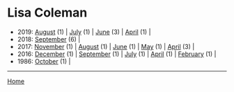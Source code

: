 # Lisa Coleman

  * 2019: 
      [August](./lisa-coleman-2019-08.md) (1) | 
      [July](./lisa-coleman-2019-07.md) (1) | 
      [June](./lisa-coleman-2019-06.md) (3) | 
      [April](./lisa-coleman-2019-04.md) (1) | 
  * 2018: 
      [September](./lisa-coleman-2018-09.md) (6) | 
  * 2017: 
      [November](./lisa-coleman-2017-11.md) (1) | 
      [August](./lisa-coleman-2017-08.md) (1) | 
      [June](./lisa-coleman-2017-06.md) (1) | 
      [May](./lisa-coleman-2017-05.md) (1) | 
      [April](./lisa-coleman-2017-04.md) (3) | 
  * 2016: 
      [December](./lisa-coleman-2016-12.md) (1) | 
      [September](./lisa-coleman-2016-09.md) (1) | 
      [July](./lisa-coleman-2016-07.md) (1) | 
      [April](./lisa-coleman-2016-04.md) (1) | 
      [February](./lisa-coleman-2016-02.md) (1) | 
  * 1986: 
      [October](./lisa-coleman-1986-10.md) (1) | 

----

[Home](../)
